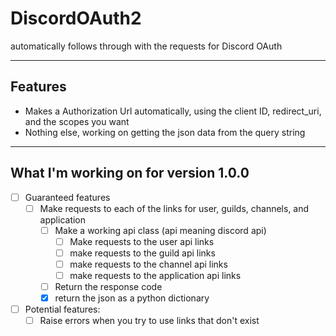 # DiscordOAuth2
automatically follows through with the requests for Discord OAuth

***

## Features
- Makes a Authorization Url automatically, using the client ID, redirect_uri, and the scopes you want
- Nothing else, working on getting the json data from the query string

***

## What I'm working on for version 1.0.0

- [ ] Guaranteed features
  - [ ] Make requests to each of the links for user, guilds, channels, and application
    - [ ] Make a working api class (api meaning discord api)
      - [ ] Make requests to the user api links
      - [ ] make requests to the guild api links
      - [ ] make requests to the channel api links
      - [ ] make requests to the application api links
    - [ ] Return the response code
    - [x] return the json as a python dictionary
     
- [ ] Potential features:
  - [ ] Raise errors when you try to use links that don't exist
